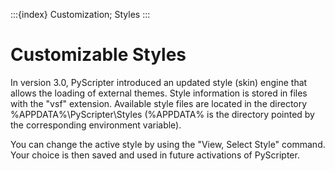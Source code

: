 :::{index} Customization; Styles
:::

# Customizable Styles
  
In version 3.0, PyScripter introduced an updated style (skin) engine that allows the loading 
of external themes. Style information is stored in files with the "vsf" 
extension. Available style files are located in the directory %APPDATA%\PyScripter\Styles 
(%APPDATA% is the directory pointed by the corresponding environment variable). 
     
You can change  the active style by using the "View, Select Style" command. Your choice is then 
saved and used in future activations of PyScripter.
